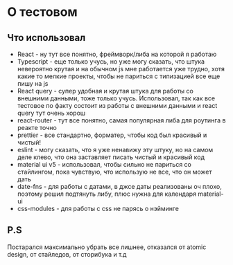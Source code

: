 # О тестовом

## Что использовал 
- React - ну тут все понятно, фреймворк/либа на которой я работаю
- Typescript -  еще только учусь, но уже могу сказать, что штука невероятно крутая и на обычном js мне работается уже трудно, хотя какие то мелкие проекты, чтобы не париться с типизацией все еще пишу на js
- React query - супер удобная и крутая штука для работы со внешними данными, тоже только учусь. Использовал, так как все тестовое по факту состоит из работы с внешними данными и react query тут очень хорош
- react-router - тут все понятно, самая популярная либа для роутинга в реакте точно
- prettier - все стандартно, форматер, чтобы код был красивый и чистый!
- eslint - могу сказать, что я уже ненавижу эту штуку, но на самом деле клево, что она заставляет писать чистый и красивый код
- material ui v5 - использовал, чтобы сильно не париться со стайлингом, пока чувствую, что использую не все, что он может дать
- date-fns - для работы с датами, в джсе даты реализованы оч плохо, поэтому решил подтянуть либу, плюс нужна для календаря material-ui
- css-modules - для работы с css не парясь о нэйминге 

## P.S
Постарался максимально убрать все лишнее, отказался от atomic design, от стайледов, от сторибука и т.д
